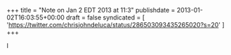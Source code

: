 +++
title = "Note on Jan 2 EDT 2013 at 11:3"
publishdate = 2013-01-02T16:03:55+00:00
draft = false
syndicated = [ 'https://twitter.com/chrisjohndeluca/status/286503093435265020?s=20' ]
+++

I
